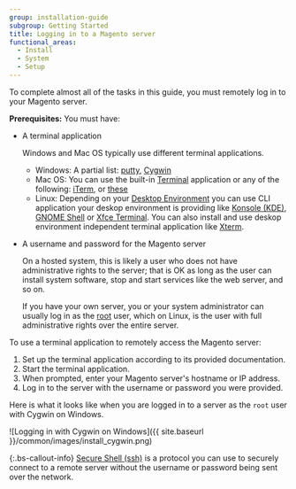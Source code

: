 ```yaml
---
group: installation-guide
subgroup: Getting Started
title: Logging in to a Magento server
functional_areas:
  - Install
  - System
  - Setup
---
```


<!-- This topic is referred to from Magento 2 code! Don't change the URL without informing engineering! -->
<!-- Referring file: README.md owned by core -->

To complete almost all of the tasks in this guide, you must remotely log in to your Magento server.

**Prerequisites:** You must have:

*  A terminal application

   Windows and Mac OS typically use different terminal applications.

   *  Windows: A partial list: [putty][], [Cygwin][]
   *  Mac OS: You can use the built-in [Terminal][] application or any of the following: [iTerm][], or [these][]
   *  Linux: Depending on your [Desktop Environment][] you can use CLI application your deskop environment is providing like [Konsole (KDE)][], [GNOME Shell][]  or [Xfce Terminal][]. You can also install and use deskop environment independent terminal application like [Xterm][].

*  A username and password for the Magento server

   On a hosted system, this is likely a user who does not have administrative rights to the server; that is OK as long as the user can install system software, stop and start services like the web server, and so on.

   If you have your own server, you or your system administrator can usually log in as the [root][] user, which on Linux, is the user with full administrative rights over the entire server.

To use a terminal application to remotely access the Magento server:

1. Set up the terminal application according to its provided documentation.
1. Start the terminal application.
1. When prompted, enter your Magento server's hostname or IP address.
1. Log in to the server with the username or password you were provided.

Here is what it looks like when you are logged in to a server as the `root` user with Cygwin on Windows.

![Logging in with Cygwin on Windows]({{ site.baseurl }}/common/images/install_cygwin.png)

 {:.bs-callout-info}
[Secure Shell (ssh)][] is a protocol you can use to securely connect to a remote server without the username or password being sent over the network.

<!-- Link definitions -->
[putty]: http://www.putty.org/
[Cygwin]: https://www.cygwin.com/
[Terminal]: http://en.wikipedia.org/wiki/Terminal_(OS_X)
[iTerm]: http://iterm2.com/
[these]: http://computers.tutsplus.com/tutorials/beyond-terminal-4-os-x-terminal-alternatives--mac-56217
[Desktop Environment]: https://en.wikipedia.org/wiki/Desktop_environment
[Konsole (KDE)]: https://en.wikipedia.org/wiki/Konsole
[GNOME Shell]: https://en.wikipedia.org/wiki/GNOME_Shell
[Xfce Terminal]: https://en.wikipedia.org/wiki/Xfce#Xfce_Terminal
[Xterm]: https://en.wikipedia.org/wiki/Xterm
[root]: http://www.linfo.org/root.html
[Secure Shell (ssh)]: http://en.wikipedia.org/wiki/Secure_Shell
